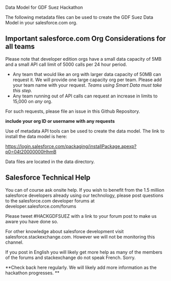 Data Model for GDF Suez Hackathon

The following metadata files can be used to create the GDF Suez Data Model in your salesforce.com org. 

Important salesforce.com Org Considerations for all teams
------------------------------
Please note that developer edition orgs have a small data capacity of 5MB and a small API call limit of 5000 calls per 24 hour period. 
* Any team that would like an org with larger data capacity of 50MB can request it. We will provide one large capacity org per team. Please add your team name with your request. *Teams using Smart Data must take this step.* 
* Any team running out of API calls can request an increase in limits to 15,000 on *any* org. 

For such requests, please file an issue in this Github Repository. 

**include your org ID or username with any requests**

Use of metadata API tools can be used to create the data model. The link to install the data model is here: 

https://login.salesforce.com/packaging/installPackage.apexp?p0=04t20000000HhmB

Data files are located in the data directory. 

Salesforce Technical Help
---------------------------
You can of course ask onsite help. If you wish to benefit from the 1.5 million salesforce developers already using our technology, please post questions to the salesforce.com developer forums at developer.salesforce.com/forums

Please tweet #HACKGDFSUEZ with a link to your forum post to make us aware you have done so. 

For other knowledge about salesforce development visit salesforce.stackexchange.com. However we will not be monitoring this channel. 

If you post in English you will likely get more help as many of the members of the forums and stackexchange do not speak French. Sorry. 


**Check back here regularly. We will likely add more information as the hackathon progresses. **